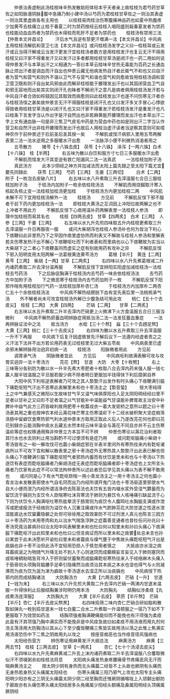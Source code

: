 <!-- { "loadSidebar": true } -->
　　仲景治表虚制此汤桂枝味辛热发散助阳体轻本乎天者亲上故桂枝为君芍药甘草佐之如阳脉濇阴脉腹中急痛乃制小建中汤以芍药为君桂枝甘草佐之一则治其表虚一则治其里虚故各有主用也
　　以桂枝易肉桂治伤寒腹痛神品药也如夏中热腹疼少加黄芩去桂痛立止桂于春夏二时为禁药按经云桂枝入咽阳盛则毙春夏发者为禁药也桂能动血血热者为禁药也木得桂而死肝不足者为禁药也
　　桂枝汤有禁用三法【仲景本文并昌论】
　　汗后水气且逆有禁更汗増满一法【本文并昌论】中风病主用桂枝汤解肌和营卫七法【本文并昌论】或问桂枝汤发字之义曰一桂枝耳或云发汗或云当得汗解或云当发汗更发汗宜桂枝汤者数方是用桂枝发汗也复云无汗不得用桂枝又曰汗家不得重发汗又曰发汗过多者都用桂枝甘草汤是闭汗也一药二用如何说得仲景发汗与本草出汗之义相通为一答曰本草云桂味辛甘热无毒能为百药之长通血脉止烦出汗者是调血而汗自出也仲景云藏无他病发热自汗者此衞气不和也又曰自汗者为营气和营气和则外不谐以卫气不与营气和谐也营气和则愈故皆用桂枝汤调和营卫营卫既和则汗自出矣风邪由此而解非桂枝能于腠理发出汗也以其固闭营血卫气自和邪无容地而出矣其实则闭汗孔也昧者不解闭汗之意凡是病者俱用桂枝汤发汗若与中风自汗者合效如桴鼓因见其取效而病愈则曰此桂枝发出汗也遂不问伤寒无汗者亦与桂枝汤悮之甚矣故仲景言无汗不得服桂枝是闭汗孔也又曰发汗多叉手冒心心悸欲得按者用桂枝甘草汤是以闭汗孔也又曰汗家不得重发汗若桂枝汤发汗是重发汗也凡曰桂条下言发字当认作出字是汗自然出也非若麻黄能开腠理而发出汗也本草出汗二字上文有通血脉一句是非三焦卫气皮毛中药是为营血中药也如是则出汗二字当认作营卫和自然汗出非桂开腠理而发出汗也故后人用桂治虚汗读者当逆察其意则可矣噫神农作于前仲景述于后前圣后圣其揆一矣
　　不解肌或悮汗病邪入里用五苓两解表里二法一法水逆用之多服暖水汗出愈
　　一法脉浮小便不利微热消渴者用之
　　五苓散方
　　猪苓【十八铢去皮】　茯苓【十八铢】　泽泻【一两六铢】白术【十八铢】　桂【半两】
　　右五味为散以白饮和服方寸七日三多服暖水汗出愈
　　不解肌而悮发大汗其变逆有救亡阳漏风二法一法真武
　　一法桂枝加附子汤
　　真武汤方
　　此本少阴经之神方并加减法而太阳上篇先録之至太阳下篇尤宜要先同録此
　　茯苓【三两】　芍药【三两】　生姜【三两切】
　　白术【二两】　附子【一枚泡去皮破八片】
　　右五味以水八升煮取三升去滓温服七合日三服桂枝加附子汤
　　于桂汤内加附子一枚余依桂枝汤法
　　不解肌而用烧鍼取汗寒入核起灸核止变一法桂枝加桂汤更加桂
　　于桂枝汤方内更加桂枝二两
　　中风肌未解不可下宜用桂枝汤解外一法
　　桂枝汤
　　方见前
　　不解肌反悮下邪不服者于前下药内更加桂枝汤一法
　　即桂枝大黄汤之互词因上冲阳位故两解之也不上冲者不用此方
　　不解肌反悮下心痞用温补药两解表里一法桂枝人参汤
　　即理中加桂枝而易其名也
　　桂枝【四两去皮】　甘草【四两炙】　白术【三两】　人参【三两】干姜【三两】
　　右五味以水九升先煎四味取五升内桂枝更煮取三升去滓温服一升日再服夜一服
　　或问大柴胡泻也桂枝人参汤补也何为皆治下利心下痞鞕曰此非里热乃下之早因作痞里虚协热而利表又不解故与桂枝人参汤和里解表若夫伤寒发热汗出不解心下痞鞕呕吐而下利者表和而里病也以心下痞鞕故为实当以大柴胡下之二者心下痞鞕虽同而虚实之症有别故用药有攻补之异
　　不解肌反悮下邪入阳明变用太阳两解一法葛根黄连黄芩汤方
　　葛根【半斤】　黄连【二两】　黄芩【三两】　柴胡【一两】甘草【二两炙】
　　右四味以水八升先煮葛根减二升内诸药煮取二升去滓分温再服
　　不解肌反悮下宜辨阳实阳虚加减桂枝汤一法桂枝去芍药汤
　　下之后脉促胸满于桂枝汤内去芍药一味余依桂枝汤法
　　去芍药方中加附子汤
　　下之微恶寒于桂枝汤内去芍药加附子一枚
　　不解肌反悮下阳邪作喘有用桂枝加行气药一法桂枝加厚朴杏仁汤
　　于桂枝汤方内加厚朴二两杏仁五十个余依桂枝汤法
　　中风病不解热结膀胱下血有宜先表后里一法桃核承气汤
　　外不解者尚未可攻宜桂枝汤外解已少腹急结可用此攻
　　桃仁【五十个去皮尖】　桂枝【二两】　大黄【四两】
　　芒硝【二两】　　甘草【二两炙】
　　右五味以水五升煮取二升半去滓内芒硝更上火微沸下火方食温服五合日三服当微利
　　中风病不解热瘀蓄血明辨脉症用抵当汤二法一法发狂蓄血重症
　　一法再辨脉证法中之法
　　抵当汤方
　　水蛭【三十个熬】　蝱【三十个去趐足熬】　大黄【三两】桃仁【三十个去皮尖】
　　右四味为散以水五升煮取三升去滓温服一升不下再服
　　中风病下后复汗因虚致冒先汗解后议下一法遵内经虚者责之之义汗法下法并不出方若论用药表无过桂枝里无过大柴五苓矣
　　中风病表里已虚余邪未解辨脉用治逈异初病一法
　　桂枝汤
　　阳脉微者用此
　　方见前
　　调胃承气汤
　　阴脉微者宜此
　　方见后
　　中风病呕利痞满表解可攻与攻胃实逈异一法十枣汤方
　　芫花【熬】　甘遂　大防　大枣【十枚劈】
　　右上三味等分各别防为散以水一升半先煮大枣肥者十枚取八合去滓内药末强人服一钱七羸人服半钱温服之平旦服若服少病不除者明日更服加半钱得快下利后糜粥自养
　　大阳中风下利呕逆表解者乃可攻之其人漐漐汗出发作有时头痛心下痞鞕满引脇下痛亁呕短气汗出不恶寒此表解里未和也十枣汤主之【漐音蛰】
　　按大枣纯得土之中气兼感天之微阳以生故味甘气平又温气味俱厚阳也入足太阴阳明经经曰里不足者以甘补之又曰形不足者温之以气甘能补中温能益气甘温能补脾胃故主治安中补脾补中益气此方三药皆峻利故用肥枣十枚葢戎衣一着大发钜桥之意所以题之曰十枣汤表其用之重也按神农本经云荛花味芒寒主伤寒温疟下十二经水破积聚大坚症瘕荡涤肠中留癖饮食寒热邪气利水道仲景本方取用正取此义后人乃遂改芫花何也即曰芫花别録亦云能消胸中痰水五藏五水然本经云味辛温全与荛花不同且亦并不云主伤寒温疟等症也权移通用殊非仲景立方本旨不可不辨
　　仲景伤寒论以荛花治利者取其行水也水去则利止用当斟酌不可过使须有是症乃用
　　或问亁呕脇痛小柴胡十枣汤皆有之一和一解攻伐可也葢小柴胡症邪在半表半里间外有寒热徃来内有亁呕诸病所以不可攻下宜和解以散表里之邪十枣汤症外无寒热其人漐漐汗出此表已解也但头痛心下痞鞕满引脇下痛亁呕短气者邪热内蓄而有伏饮是里未和也与十枣汤以下热逐饮有表症而亁呕脇痛者乃柴胡汤症无表症而亁呕脇痛者即十枣汤症也上文所言头痛者乃饮家有此症不可以常法拘仲景所以述此者恐后学见其头痛以为表不解不敢用也
　　或问同是心下有水气亁呕欬喘一用小青龙汤主之一用十枣汤主之何也葢小青龙治未发散表邪使水气自毛窍而出乃内经所谓开鬼门法也十枣汤驱逐里邪使水气自大小便而泄乃内经所谓洁浄府去陈莝法也夫饮有五皆内啜水浆外受湿气欝蓄而为留饮流于膈则为支饮令人欬喘寒吐沫背寒流于肺则为悬饮令人咳唾痛引缺盆流于心下则为伏饮令人胸满呕吐寒热胘晕流于肠胃则为痰饮令人腹鸣吐水胸脇支满或作泄泻或肥或瘦流于经络则为溢饮令人沉重注痛或作水气跗肿芫花大防甘遂之性逐水泄湿能直达水饮窠囊隐僻之处但可徐徐用之取效甚防不可过剂泄人真元也陈言三因方以十枣汤药为末用枣肉和丸以治水气喘急浮肿之症葢善变通者也昔杜任问孙兆曰十枣汤究竟治甚病孙曰治太阳中风表解里未和也杜曰何以知里未和孙曰头痛心下痞满脇下痛亁呕汗出此知里未和也杜曰公但言病证而所以里未和之故要处总未言也孙曰某尝于此未决愿听开谕杜曰里未和者葢痰与燥气壅于中焦故头痛亁呕短气汗出是痰膈也非十枣不治但此汤不宜轻用恐损人于倐忽用者慎之
　　大抵痰亦水湿之病耳葢痰涎之为物随气升降无处不到入于心则迷窍而成癫癎妄言妄见入于肺则塞窍而成咳唾稠粘喘急背冷入于肝则留伏蓄聚而成脇痛亁呕寒热往来入于经络麻木头痛入于筋骨则头项胸背脇腰手足牵引隐痛然治痰须治其本痰之本水也湿也得气与火则凝滞而为痰为饮为涎为涕为癖故十枣汤逐水去湿正所以治痰膈也
　　中风病悮下热邪内防而成结胸诸法
　　大防胸汤方
　　大黄【六两去皮】　芒硝【一升】　甘遂【一钱为末】
　　右三味以水六升先煎大黄取二升去滓内芒硝一两沸内甘遂末温服一升得快利止后服结胸兼涉阳明仍用本汤
　　大防胸丸
　　结胸似涉柔痉【丸成煮汤连滓服】
　　大防胸丸方
　　大黄【半斤去皮】　葶苈【半斤熬】　芒硝【半斤】杏仁【半斤去皮尖熬黒】
　　右四味捣筛二味内杏仁芒硝合研如脂和散取如弹丸一枚别捣甘遂末一钱七白蜜二合水二升煮取一升温顿服之一宿乃下如不下更服取下为效禁如药法
　　结胸项强者胸满鞕痛能仰而不能俛也有汗项强为柔痉此虽有汗其项强乃胸中满实而不能俛非是中风痉急故曰如柔痉不用汤液而用丸剂何汤主荡涤用大防胸汤以其从心下至少腹皆鞕痛三焦皆实故用汤以荡之此惟上焦满实用汤液恐伤中下二焦之阴故用丸以攻之
　　按痓音痴恶也当作痉音径风强病也
　　太阳经伤营方
　　辨伤寒证用麻黄发汗大纲总法
　　麻黄汤方
　　麻黄【三两去节】　桂枝【三两去皮】　甘草【一两炙】
　　杏仁【七十个汤浸去皮尖】
　　右四味以水九升先煮麻黄减二升去上沫内诸药煮取二升半去滓温服八合覆取微似汗不须啜粥余如桂枝法将息
　　太阳病头痛发热身疼腰痛骨节疼痛恶风无汗而喘麻黄汤主之
　　按太阴少阴有身热而无头痛葢二经皆不上头故也厥阴有头痛而无身热若身热又头痛属太阳经也
　　伤寒头痛属三阳乃邪气上攻也太阳专主头痛阳明少阳亦有之三阴无头痛葢太阴少阴二经至胸而还惟厥阴循喉咙上入颃颡出额防于巅故亦有头痛伤寒头痛太阳经居多头角痛属少阳经头额痛及鼻属阳明经头顶痛属厥阴经

